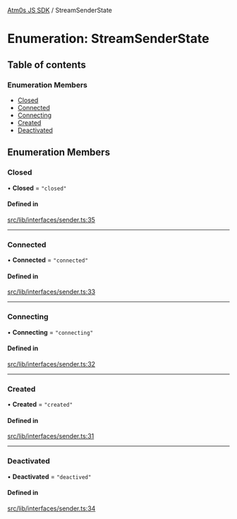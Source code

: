 [Atm0s JS SDK](../README.md) / StreamSenderState

# Enumeration: StreamSenderState

## Table of contents

### Enumeration Members

- [Closed](StreamSenderState.md#closed)
- [Connected](StreamSenderState.md#connected)
- [Connecting](StreamSenderState.md#connecting)
- [Created](StreamSenderState.md#created)
- [Deactivated](StreamSenderState.md#deactivated)

## Enumeration Members

### Closed

• **Closed** = ``"closed"``

#### Defined in

[src/lib/interfaces/sender.ts:35](https://github.com/8xFF/media-sdk-js/blob/e00c076/src/lib/interfaces/sender.ts#L35)

___

### Connected

• **Connected** = ``"connected"``

#### Defined in

[src/lib/interfaces/sender.ts:33](https://github.com/8xFF/media-sdk-js/blob/e00c076/src/lib/interfaces/sender.ts#L33)

___

### Connecting

• **Connecting** = ``"connecting"``

#### Defined in

[src/lib/interfaces/sender.ts:32](https://github.com/8xFF/media-sdk-js/blob/e00c076/src/lib/interfaces/sender.ts#L32)

___

### Created

• **Created** = ``"created"``

#### Defined in

[src/lib/interfaces/sender.ts:31](https://github.com/8xFF/media-sdk-js/blob/e00c076/src/lib/interfaces/sender.ts#L31)

___

### Deactivated

• **Deactivated** = ``"deactived"``

#### Defined in

[src/lib/interfaces/sender.ts:34](https://github.com/8xFF/media-sdk-js/blob/e00c076/src/lib/interfaces/sender.ts#L34)
